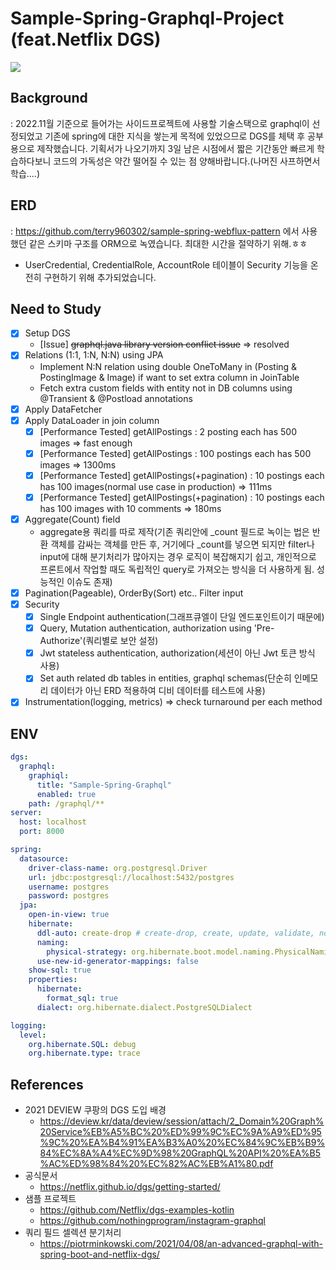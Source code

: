 # Sample-Spring-Graphql-Project (feat.Netflix DGS)

<img src="https://user-images.githubusercontent.com/37768791/200105064-f6463423-7594-474c-a8e5-3852fb1b7fb9.png"/>

## Background

: 2022.11월 기준으로 들어가는 사이드프로젝트에 사용할 기술스택으로 graphql이 선정되었고 기존에 spring에 대한 지식을 쌓는게 목적에 있었으므로 DGS를 체택 후 공부용으로 제작했습니다.
기획서가 나오기까지 3일 남은 시점에서 짧은 기간동안 빠르게 학습하다보니 코드의 가독성은 약간 떨어질 수 있는 점 양해바랍니다.(나머진 사프하면서 학습....)


## ERD
: https://github.com/terry960302/sample-spring-webflux-pattern 에서 사용했던 같은 스키마 구조를 ORM으로 녹였습니다. 최대한 시간을 절약하기 위해.ㅎㅎ
+ UserCredential, CredentialRole, AccountRole 테이블이 Security 기능을 온전히 구현하기 위해 추가되었습니다.

## Need to Study

- [x] Setup DGS
    - [Issue] ~~graphql.java library version conflict issue~~ => resolved
- [x] Relations (1:1, 1:N, N:N) using JPA
    - Implement N:N relation using double OneToMany in (Posting & PostingImage & Image) if want to set extra column in JoinTable
    - Fetch extra custom fields with entity not in DB columns using @Transient & @Postload annotations
- [x] Apply DataFetcher
- [x] Apply DataLoader in join column
    - [x] [Performance Tested] getAllPostings : 2 posting each has 500 images => fast enough
    - [x] [Performance Tested] getAllPostings : 100 postings each has 500 images => 1300ms
    - [x] [Performance Tested] getAllPostings(+pagination) : 10 postings each has 100 images(normal use case in production) => 111ms
    - [x] [Performance Tested] getAllPostings(+pagination) : 10 postings each has 100 images with 10 comments => 180ms
- [x] Aggregate(Count) field
  - aggregate용 쿼리를 따로 제작(기존 쿼리안에 _count 필드로 녹이는 법은 반환 객체를 감싸는 객체를 만든 후, 거기에다 _count를 넣으면 되지만 filter나 input에 대해 분기처리가 많아지는 경우 로직이 복잡해지기 쉽고, 개인적으로 프론트에서 작업할 때도 독립적인 query로 가져오는 방식을 더 사용하게 됨. 성능적인 이슈도 존재)
- [x] Pagination(Pageable), OrderBy(Sort) etc.. Filter input
- [x] Security
  - [x] Single Endpoint authentication(그래프큐엘이 단일 엔드포인트이기 때문에)
  - [x] Query, Mutation authentication, authorization using 'Pre-Authorize'(쿼리별로 보안 설정)
  - [x] Jwt stateless authentication, authorization(세션이 아닌 Jwt 토큰 방식 사용)
  - [x] Set auth related db tables in entities, graphql schemas(단순히 인메모리 데이터가 아닌 ERD 적용하여 디비 데이터를 테스트에 사용)
- [x] Instrumentation(logging, metrics) => check turnaround per each method

## ENV
```yml
dgs:
  graphql:
    graphiql:
      title: "Sample-Spring-Graphql"
      enabled: true
    path: /graphql/**
server:
  host: localhost
  port: 8000

spring:
  datasource:
    driver-class-name: org.postgresql.Driver
    url: jdbc:postgresql://localhost:5432/postgres
    username: postgres
    password: postgres
  jpa:
    open-in-view: true
    hibernate:
      ddl-auto: create-drop # create-drop, create, update, validate, none
      naming:
        physical-strategy: org.hibernate.boot.model.naming.PhysicalNamingStrategyStandardImpl
      use-new-id-generator-mappings: false
    show-sql: true
    properties:
      hibernate:
        format_sql: true
      dialect: org.hibernate.dialect.PostgreSQLDialect

logging:
  level:
    org.hibernate.SQL: debug
    org.hibernate.type: trace
```

## References

- 2021 DEVIEW 쿠팡의 DGS 도입 배경
  - https://deview.kr/data/deview/session/attach/2_Domain%20Graph%20Service%EB%A5%BC%20%ED%99%9C%EC%9A%A9%ED%95%9C%20%EA%B4%91%EA%B3%A0%20%EC%84%9C%EB%B9%84%EC%8A%A4%EC%9D%98%20GraphQL%20API%20%EA%B5%AC%ED%98%84%20%EC%82%AC%EB%A1%80.pdf
- 공식문서
  - https://netflix.github.io/dgs/getting-started/
- 샘플 프로젝트
    - https://github.com/Netflix/dgs-examples-kotlin
    - https://github.com/nothingprogram/instagram-graphql
- 쿼리 필드 셀렉션 분기처리
  - https://piotrminkowski.com/2021/04/08/an-advanced-graphql-with-spring-boot-and-netflix-dgs/
